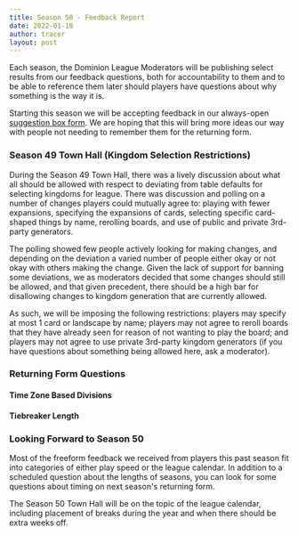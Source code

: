 ```yaml
---
title: Season 50 - Feedback Report
date: 2022-01-18
author: tracer
layout: post
---
```

Each season, the Dominion League Moderators will be publishing select results from our feedback questions, both for accountability to them and to be able to reference them later should players have questions about why something is the way it is.

Starting this season we will be accepting feedback in our always-open [suggestion box form](https://docs.google.com/forms/d/e/1FAIpQLSeSsEFkoOEZK3mQVjeq7hUmZBQVUG70oAMBmJs0VKh_dmN4dQ/viewform). We are hoping that this will bring more ideas our way with people not needing to remember them for the returning form.

### Season 49 Town Hall (Kingdom Selection Restrictions)

During the Season 49 Town Hall, there was a lively discussion about what all should be allowed with respect to deviating from table defaults for selecting kingdoms for league. There was discussion and polling on a number of changes players could mutually agree to: playing with fewer expansions, specifying the expansions of cards, selecting specific card-shaped things by name, rerolling boards, and use of public and private 3rd-party generators.

The polling showed few people actively looking for making changes, and depending on the deviation a varied number of people either okay or not okay with others making the change. Given the lack of support for banning some deviations, we as moderators decided that some changes should still be allowed, and that given precedent, there should be a high bar for disallowing changes to kingdom generation that are currently allowed.

As such, we will be imposing the following restrictions: players may specify at most 1 card or landscape by name; players may not agree to reroll boards that they have already seen for reason of not wanting to play the board; and players may not agree to use private 3rd-party kingdom generators (if you have questions about something being allowed here, ask a moderator).

### Returning Form Questions

#### Time Zone Based Divisions

#### Tiebreaker Length

### Looking Forward to Season 50

Most of the freeform feedback we received from players this past season fit into categories of either play speed or the league calendar. In addition to a scheduled question about the lengths of seasons, you can look for some questions about timing on next season's returning form.

The Season 50 Town Hall will be on the topic of the league calendar, including placement of breaks during the year and when there should be extra weeks off.